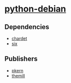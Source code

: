 # [python-debian](https://pypi.org/project/python-debian)

## Dependencies
- [chardet](packages/c/chardet.md)
- [six](packages/s/six.md)



## Publishers
- [pkern](https://pypi.org/user/pkern)
- [themill](https://pypi.org/user/themill)

